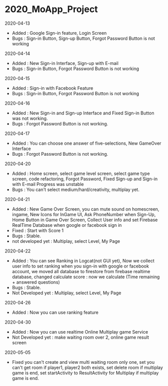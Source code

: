 # 2020_MoApp_Project

2020-04-13

  - Added : Google Sign-in feature, Login Screen
  - Bugs : Sign-in Button, Sign-up Button, Forgot Password Button is not working
  
2020-04-14

  - Added : New Sign-in Interface, Sign-up with E-mail
  - Bugs : Sign-in Button, Forgot Password Button is not working
  
2020-04-15

  - Added : Sign-in with Facebook Feature
  - Bugs : Sign-in Button, Forgot Password Button is not working
  
2020-04-16

  - Added : New Sign-in and Sign-up Interface and Fixed Sign-in Button was not working.
  - Bugs : Forgot Password Button is not working.
  
2020-04-17

  - Added : You can choose one answer of five-selections, New GameOver Interface
  - Bugs : Forgot Password Button is not working.
  
2020-04-20

  - Added : Home screen, select game level screen, select game type screen, code refactoring, Forgot Password, Fixed Sign-up and Sign-in with E-mail Progress was unstable
  - Bugs : You can't select medium/hard/creativity, multiplay yet.

2020-04-21

  - Added : New Game Over Screen, you can mute sound on homescreen, ingame, New Icons for InGame UI, Ask PhoneNumber when Sign-Up, Home Button in Game Over Screen, Collect User info and set Firebase RealTime Database when google  or facebook sign in
  - Fixed : Start with Score 1
  - Bugs : Stable.
  - not developed yet : Multiplay, select Level, My Page

  2020-04-22

   - Added : You can see Ranking in Logcat(not GUI yet), Now we collect user info to set ranking when you sign-in with google
              or facebook account, we moved all database to firestore from firebase realtime database, changed calculate score                : now we calculate (Time remaining + answered questions)
   - Bugs : Stable.
   - Not Developed yet : Multiplay, select Level, My Page
   
  2020-04-26

   - Added : Now you can use ranking feature
   

  2020-04-30

   - Added : Now you can use realtime Online Multiplay game Service
   - Not Developed yet : make waiting room over 2, online game result screen

  2020-05-05

   - Fixed you can't create and view multi waiting room only one, set you can't get room if player1, player2 both exists, set delete room if multiplay game is end, set startActivity to ResultActivity for Multiplay if  multiplay     game is end.